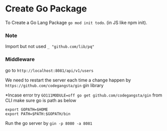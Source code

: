 # Create Go Package
To Create a Go Lang Package `go mod init todo`. (in JS like npm init).

### Note
Import but not used `_ "github.com/lib/pq"`

### Middleware
go to `http://localhost:8081/api/v1/users`

We need to restart the server each time a change happen by 
`https://github.com/codegangsta/gin` gin library

*Incase error try `GO111MODULE=off go get github.com/codegangsta/gin` from CLI make sure go is path as below

```
export GOPATH=$HOME
export PATH=$PATH:$GOPATH/bin
```



Run the go server by `gin -p 8080 -a 8081`